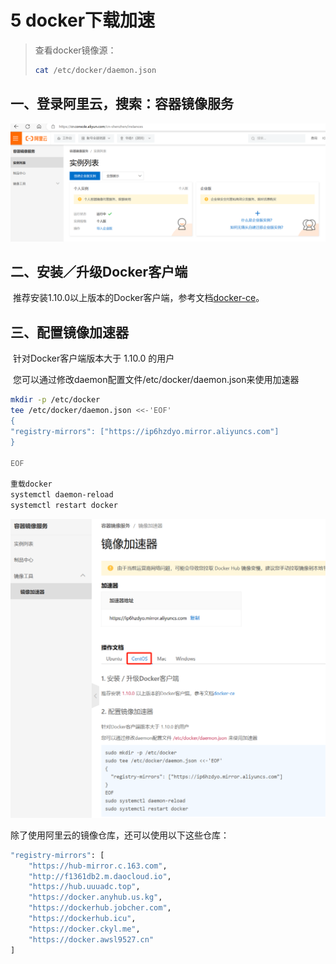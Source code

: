 # 5 docker下载加速



> 查看docker镜像源：
>
> ```bash
> cat /etc/docker/daemon.json
> ```

## **一、登录阿里云，搜索：容器镜像服务**

![image-20240425204956987](https://raw.githubusercontent.com/zyx3721/Picbed/main/blog-images/2024/04/25/4e91a932edc53cd13169db990754337a-image-20240425204956987-0e87b7.png)



## **二、安装／升级Docker客户端**

​		推荐安装1.10.0以上版本的Docker客户端，参考文档[docker-ce](https://yq.aliyun.com/articles/110806)。



## **三、配置镜像加速器**

​		针对Docker客户端版本大于 1.10.0 的用户

​		您可以通过修改daemon配置文件/etc/docker/daemon.json来使用加速器

```bash
mkdir -p /etc/docker
tee /etc/docker/daemon.json <<-'EOF'
{    
"registry-mirrors": ["https://ip6hzdyo.mirror.aliyuncs.com"]
}

EOF

重载docker
systemctl daemon-reload
systemctl restart docker
```

![image-20240425205125415](https://raw.githubusercontent.com/zyx3721/Picbed/main/blog-images/2024/04/25/3d428187eb69aae8445b13df0c9bf298-image-20240425205125415-c508bd.png)

除了使用阿里云的镜像仓库，还可以使用以下这些仓库：

```bash
"registry-mirrors": [
    "https://hub-mirror.c.163.com",
    "http://f1361db2.m.daocloud.io",
    "https://hub.uuuadc.top",
    "https://docker.anyhub.us.kg",
    "https://dockerhub.jobcher.com",
    "https://dockerhub.icu",
    "https://docker.ckyl.me",
    "https://docker.awsl9527.cn"
]
```

